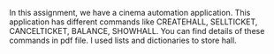 In this assignment, we have a cinema automation application. This application has different commands like CREATEHALL, SELLTICKET, CANCELTICKET, BALANCE, SHOWHALL.
You can find details of these commands in pdf file.
I used lists and dictionaries to store hall.